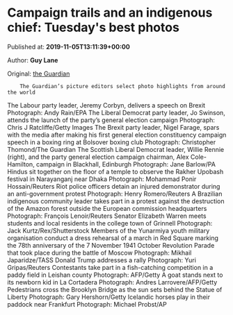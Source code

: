 
# Campaign trails and an indigenous chief: Tuesday's best photos

Published at: **2019-11-05T13:11:39+00:00**

Author: **Guy Lane**

Original: [the Guardian](https://www.theguardian.com/news/gallery/2019/nov/05/campaign-trails-and-an-indigenous-chief-tuesdays-best-photos)


        The Guardian’s picture editors select photo highlights from around the world
      
The Labour party leader, Jeremy Corbyn, delivers a speech on Brexit
Photograph: Andy Rain/EPA
The Liberal Democrat party leader, Jo Swinson, attends the launch of the party’s general election campaign
Photograph: Chris J Ratcliffe/Getty Images
The Brexit party leader, Nigel Farage, spars with the media after making his first general election constituency campaign speech in a boxing ring at Bolsover boxing club
Photograph: Christopher Thomond/The Guardian
The Scottish Liberal Democrat leader, Willie Rennie (right), and the party general election campaign chairman, Alex Cole-Hamilton, campaign in Blackhall, Edinburgh
Photograph: Jane Barlow/PA
Hindus sit together on the floor of a temple to observe the Rakher Upobash festival in Narayanganj near Dhaka
Photograph: Mohammad Ponir Hossain/Reuters
Riot police officers detain an injured demonstrator during an anti-government protest
Photograph: Henry Romero/Reuters
A Brazilian indigenous community leader takes part in a protest against the destruction of the Amazon forest outside the European commission headquarters
Photograph: François Lenoir/Reuters
Senator Elizabeth Warren meets students and local residents in the college town of Grinnell
Photograph: Jack Kurtz/Rex/Shutterstock
Members of the Yunarmiya youth military organisation conduct a dress rehearsal of a march in Red Square marking the 78th anniversary of the 7 November 1941 October Revolution Parade that took place during the battle of Moscow
Photograph: Mikhail Japaridze/TASS
Donald Trump addresses a rally
Photograph: Yuri Gripas/Reuters
Contestants take part in a fish-catching competition in a paddy field in Leishan county
Photograph: AFP/Getty
A goat stands next to its newborn kid in La Cortadera
Photograph: Andres Larrovere/AFP/Getty
Pedestrians cross the Brooklyn Bridge as the sun sets behind the Statue of Liberty
Photograph: Gary Hershorn/Getty
Icelandic horses play in their paddock near Frankfurt
Photograph: Michael Probst/AP
